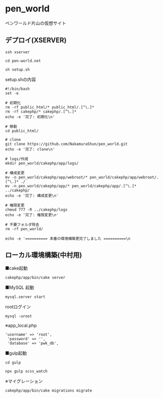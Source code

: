 # pen_world
ペンワールド片山の仮想サイト

## デプロイ(XSERVER)
```
ssh xserver
```
```
cd pen-world.net
```
```
sh setup.sh
```
setup.shの内容
```
#!/bin/bash
set -e

# 初期化
rm -rf public_html/* public_html/.[^\.]*
rm -rf cakephp/* cakephp/.[^\.]*
echo -e '完了: 初期化\n'

# 移動
cd public_html/

# clone
git clone https://github.com/NakamuraShun/pen_world.git
echo -e '完了: clone\n'

# logs/作成
mkdir pen_world/cakephp/app/logs/

# 構成変更
mv -n pen_world/cakephp/app/webroot/* pen_world/cakephp/app/webroot/.[^\.]* ./
mv -n pen_world/cakephp/app/* pen_world/cakephp/app/.[^\.]* ../cakephp/
echo -e '完了: 構成変更\n'

# 権限変更
chmod 777 -R ../cakephp/logs
echo -e '完了: 権限変更\n'

# 不要フォルダ除去
rm -rf pen_world/

echo -e '========== 本番の環境構築更完了しました ==========\n
```

## ローカル環境構築(中村用)
■cake起動
```
cakephp/app/bin/cake server
```

■MySQL
起動
```
mysql.server start
```
rootログイン
```
mysql -uroot
```
※app_local.php
```
'username' => 'root',
 'password' => '',
 'database' => 'pwk_db',
 ```


■gulp起動
```
cd gulp
```
```
npx gulp scss_watch
```

※マイグレーション
```
cakephp/app/bin/cake migrations migrate
```
